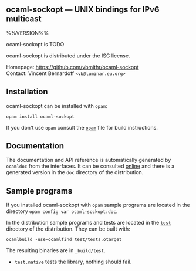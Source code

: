 ocaml-sockopt — UNIX bindings for IPv6 multicast
-------------------------------------------------------------------------------
%%VERSION%%

ocaml-sockopt is TODO

ocaml-sockopt is distributed under the ISC license.

Homepage: https://github.com/vbmithr/ocaml-sockopt  
Contact: Vincent Bernardoff `<vb@luminar.eu.org>`

## Installation

ocaml-sockopt can be installed with `opam`:

    opam install ocaml-sockopt

If you don't use `opam` consult the [`opam`](opam) file for build
instructions.

## Documentation

The documentation and API reference is automatically generated by
`ocamldoc` from the interfaces. It can be consulted [online][doc]
and there is a generated version in the `doc` directory of the
distribution.

[doc]: https://vbmithr.github.io/ocaml-sockopt/doc

## Sample programs

If you installed ocaml-sockopt with `opam` sample programs are located in
the directory `opam config var ocaml-sockopt:doc`.

In the distribution sample programs and tests are located in the
[`test`](test) directory of the distribution. They can be built with:

    ocamlbuild -use-ocamlfind test/tests.otarget

The resulting binaries are in `_build/test`.

- `test.native` tests the library, nothing should fail.
